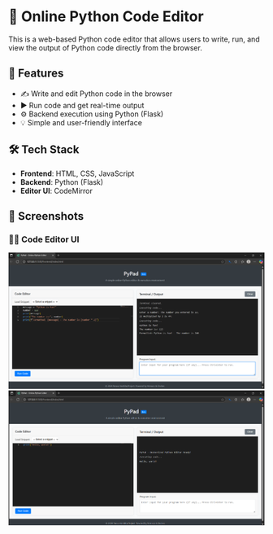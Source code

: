 # 🐍 Online Python Code Editor

This is a web-based Python code editor that allows users to write, run, and view the output of Python code directly from the browser.

## 🚀 Features

- ✍️ Write and edit Python code in the browser
- ▶️ Run code and get real-time output
- ⚙️ Backend execution using Python (Flask)
- 💡 Simple and user-friendly interface

## 🛠️ Tech Stack

- **Frontend**: HTML, CSS, JavaScript
- **Backend**: Python (Flask)
- **Editor UI**: CodeMirror

## 📸 Screenshots

### 🧑‍💻 Code Editor UI

![Editor UI](screenshots/pic.png.png)
![Editor UI](screenshots/editor-preview.png.png)



